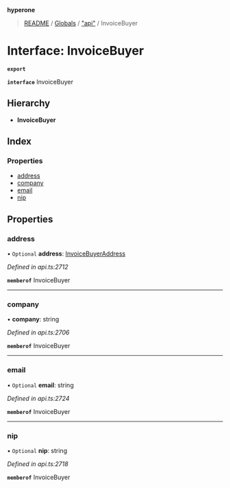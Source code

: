 **hyperone**

> [README](../README.md) / [Globals](../globals.md) / ["api"](../modules/_api_.md) / InvoiceBuyer

# Interface: InvoiceBuyer

**`export`** 

**`interface`** InvoiceBuyer

## Hierarchy

* **InvoiceBuyer**

## Index

### Properties

* [address](_api_.invoicebuyer.md#address)
* [company](_api_.invoicebuyer.md#company)
* [email](_api_.invoicebuyer.md#email)
* [nip](_api_.invoicebuyer.md#nip)

## Properties

### address

• `Optional` **address**: [InvoiceBuyerAddress](_api_.invoicebuyeraddress.md)

*Defined in api.ts:2712*

**`memberof`** InvoiceBuyer

___

### company

•  **company**: string

*Defined in api.ts:2706*

**`memberof`** InvoiceBuyer

___

### email

• `Optional` **email**: string

*Defined in api.ts:2724*

**`memberof`** InvoiceBuyer

___

### nip

• `Optional` **nip**: string

*Defined in api.ts:2718*

**`memberof`** InvoiceBuyer
